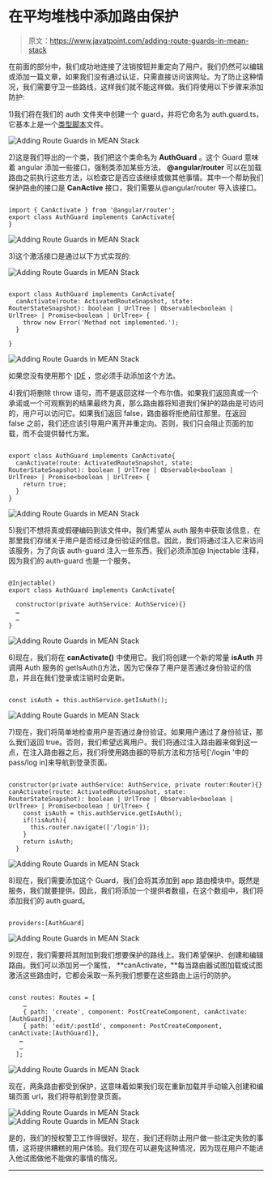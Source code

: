 # 在平均堆栈中添加路由保护

> 原文：<https://www.javatpoint.com/adding-route-guards-in-mean-stack>

在前面的部分中，我们成功地连接了注销按钮并重定向了用户。我们仍然可以编辑或添加一篇文章，如果我们没有通过认证，只需直接访问该网址。为了防止这种情况，我们需要守卫一些路线，这样我们就不能这样做。我们将使用以下步骤来添加防护:

1)我们将在我们的 auth 文件夹中创建一个 guard，并将它命名为 auth.guard.ts，它基本上是一个[类型脚本](https://www.javatpoint.com/typescript-tutorial)文件。

![Adding Route Guards in MEAN Stack](img/c2d3e155a91b669b3d9bcf5c6d2e6c4e.png)

2)这是我们导出的一个类，我们把这个类命名为 **AuthGuard** 。这个 Guard 意味着 angular 添加一些接口，强制类添加某些方法， **@angular/router** 可以在加载路由之前执行这些方法，以检查它是否应该继续或做其他事情。其中一个帮助我们保护路由的接口是 **CanActive** 接口，我们需要从@angular/router 导入该接口。

```

import { CanActivate } from '@angular/router';
export class AuthGuard implements CanActivate{
}

```

![Adding Route Guards in MEAN Stack](img/733f66bff8e879e184d5291a8c8656e8.png)

3)这个激活接口是通过以下方式实现的:

![Adding Route Guards in MEAN Stack](img/a015b8079fa6b2536dc5936ac879228b.png)

```

export class AuthGuard implements CanActivate{
  canActivate(route: ActivatedRouteSnapshot, state: RouterStateSnapshot): boolean | UrlTree | Observable<boolean | UrlTree> | Promise<boolean | UrlTree> {
    throw new Error('Method not implemented.');
  }

}

```

![Adding Route Guards in MEAN Stack](img/aec4a005f811000295dfc3d1a47398b4.png)

如果您没有使用那个 [IDE](https://www.javatpoint.com/ide-full-form) ，您必须手动添加这个方法。

4)我们将删除 throw 语句，而不是返回这样一个布尔值。如果我们返回真或一个承诺或一个可观察到的结果最终为真，那么路由器将知道我们保护的路由是可访问的，用户可以访问它。如果我们返回 false，路由器将拒绝前往那里。在返回 false 之前，我们还应该引导用户离开并重定向。否则，我们只会阻止页面的加载，而不会提供替代方案。

```

export class AuthGuard implements CanActivate{
  canActivate(route: ActivatedRouteSnapshot, state: RouterStateSnapshot): boolean | UrlTree | Observable<boolean | UrlTree> | Promise<boolean | UrlTree> {
    return true;
  }
}

```

![Adding Route Guards in MEAN Stack](img/48902266089fc13410b4386e0cc0a996.png)

5)我们不想将真或假硬编码到该文件中。我们希望从 auth 服务中获取该信息，在那里我们存储关于用户是否经过身份验证的信息。因此，我们将通过注入它来访问该服务，为了向该 auth-guard 注入一些东西，我们必须添加@ Injectable 注释，因为我们的 auth-guard 也是一个服务。

```

@Injectable()
export class AuthGuard implements CanActivate{

  constructor(private authService: AuthService){}
  …
  …
}

```

![Adding Route Guards in MEAN Stack](img/ae0953d90c6a64328a5e80c27429e07b.png)

6)现在，我们将在 **canActivate()** 中使用它。我们将创建一个新的常量 **isAuth** 并调用 Auth 服务的 getIsAuth()方法，因为它保存了用户是否通过身份验证的信息，并且在我们登录或注销时会更新。

```

const isAuth = this.authService.getIsAuth();

```

![Adding Route Guards in MEAN Stack](img/9a17e9fcaf68e1b1866874b507e21c79.png)

7)现在，我们将简单地检查用户是否通过身份验证。如果用户通过了身份验证，那么我们返回 true。否则，我们希望远离用户。我们将通过注入路由器来做到这一点，在注入路由器之后，我们将使用路由器的导航方法和方括号['/login '中的 pass/log in]来导航到登录页面。

```

constructor(private authService: AuthService, private router:Router){}
canActivate(route: ActivatedRouteSnapshot, state: RouterStateSnapshot): boolean | UrlTree | Observable<boolean | UrlTree> | Promise<boolean | UrlTree> {
    const isAuth = this.authService.getIsAuth();
    if(!isAuth){
      this.router.navigate(['/login']);
    }
    return isAuth;
  }

```

![Adding Route Guards in MEAN Stack](img/cc7c6301cc2eb723de7e17b7b95bd5f0.png)

8)现在，我们需要添加这个 Guard，我们会将其添加到 app 路由模块中。既然是服务，我们就要提供。因此，我们将添加一个提供者数组，在这个数组中，我们将添加我们的 auth guard。

```

providers:[AuthGuard]

```

![Adding Route Guards in MEAN Stack](img/1d2ecf6326e4b14ca7a81160cffbf86b.png)

9)现在，我们需要将其附加到我们想要保护的路线上。我们希望保护、创建和编辑路由。我们可以添加另一个属性， **canActivate，**每当路由器试图加载或试图激活这些路由时，它都会采取一系列我们想要在这些路由上运行的防护。

```

const routes: Routes = [
    …
    { path: 'create', component: PostCreateComponent, canActivate: [AuthGuard]},
    { path: 'edit/:postId', component: PostCreateComponent, canActivate:[AuthGuard]},
   …
   …
  ];

```

![Adding Route Guards in MEAN Stack](img/aad4174085f32e40868a3e1015c4db28.png)

现在，两条路由都受到保护，这意味着如果我们现在重新加载并手动输入创建和编辑页面 url，我们将导航到登录页面。

![Adding Route Guards in MEAN Stack](img/848c96e01a0d8ad23b0d86f71d66af85.png)
![Adding Route Guards in MEAN Stack](img/f96791fc5997d6594d44c8054799daa4.png)

是的，我们的授权警卫工作得很好。现在，我们还将防止用户做一些注定失败的事情，这将提供糟糕的用户体验。我们现在可以避免这种情况，因为现在用户不能进入他试图做他不能做的事情的情况。

* * *